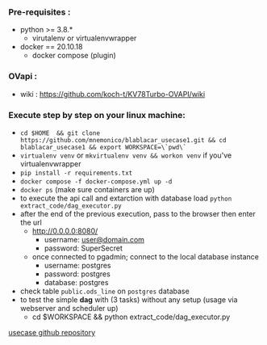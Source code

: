 ### Pre-requisites :
  - python >= 3.8.*
    - virutalenv or virtualenvwrapper
  - docker == 20.10.18
    - docker compose (plugin)

### OVapi :
  - wiki : https://github.com/koch-t/KV78Turbo-OVAPI/wiki

### Execute step by step on your linux machine:
- ```cd $HOME  && git clone https://github.com/mnemonico/blablacar_usecase1.git && cd blablacar_usecase1 && export WORKSPACE=\`pwd\` ```
- ```virtualenv venv``` or ```mkvirtualenv venv && workon venv``` if you've virtualenvwrapper
- ```pip install -r requirements.txt``` 
- ```docker compose -f docker-compose.yml up -d```
- ```docker ps``` (make sure containers are up)
- to execute the api call and extarction with database load ```python extract_code/dag_executor.py```
- after the end of the previous execution, pass to the browser then enter the url
  - http://0.0.0.0:8080/
    - username: user@domain.com
    - password: SuperSecret
  - once connected to pgadmin; connect to the local database instance
    - username: postgres
    - password: postgres
    - database: postgres
- check table ```public.ods_line``` on ```postgres``` database
- to test the simple **dag** with (3 tasks) without any setup (usage via webserver and scheduler up)
  - cd $WORKSPACE && python extract_code/dag_executor.py 




[usecase github repository](https://github.com/mnemonico/blablacar_usecase1.git)
